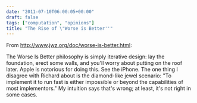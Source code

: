 ```yaml
---
date: "2011-07-10T06:00:05+00:00"
draft: false
tags: ["computation", "opinions"]
title: "The Rise of \"Worse is Better''"
---
```

From http://www.jwz.org/doc/worse-is-better.html:

The Worse Is Better philosophy is simply iterative design: lay the foundation, erect some walls, and you'll worry about putting on the roof later. Apple is notorious for doing this. See the iPhone. The one thing I disagree with Richard about is the diamond-like jewel scenario: "To implement it to run fast is either impossible or beyond the capabilities of most implementors." My intuition says that's wrong; at least, it's not right in some cases.

